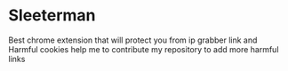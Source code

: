 # Sleeterman
Best chrome extension that  will protect you from ip grabber link and Harmful cookies help me to contribute my repository to add more harmful links  
